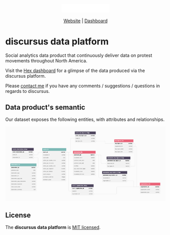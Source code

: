 <p align="center">
  <a href="https://www.discursus.io/">
    <img src="resources/images/discursus_logo_white.png" width="150px" alt="discursus.io" />
  </a>
</p>
<p align="center">
    <a href="https://www.discursus.io/">Website</a> |
    <a href="https://app.hex.tech/bca77dcf-0dcc-4d33-8a23-c4c73f6b11c3/app/d6824152-38b4-4f39-8f5e-c3a963cc48c8/latest">Dashboard</a>
</p>

# discursus data platform
Social analytics data product that continuously deliver data on protest movements throughout North America.

Visit the [Hex dashboard](https://app.hex.tech/bca77dcf-0dcc-4d33-8a23-c4c73f6b11c3/app/d6824152-38b4-4f39-8f5e-c3a963cc48c8/latest) for a glimpse of the data produced via the discursus platform.

Please [contact me](mailto:odupuis@lantrns.co) if you have any comments / suggestions / questions in regards to discursus.


## Data product's semantic
Our dataset exposes the following entities, with attributes and relationships.

<img src="resources/images/discursus_semantics.png" width="800px" alt="Discursus semantics" />


## License

The __discursus data platform__ is [MIT licensed](./LICENSE.md).